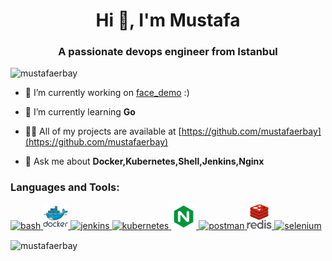 <h1 align="center">Hi 👋, I'm Mustafa</h1>
<h3 align="center">A passionate devops engineer from Istanbul</h3>

<p align="left"> <img src="https://komarev.com/ghpvc/?username=mustafaerbay&label=Profile%20views&color=0e75b6&style=flat" alt="mustafaerbay" /> </p>

- 🔭 I’m currently working on [face_demo](https://github.com/mustafaerbay/hello_world) :)

- 🌱 I’m currently learning **Go**

- 👨‍💻 All of my projects are available at [https://github.com/mustafaerbay](https://github.com/mustafaerbay)

- 💬 Ask me about **Docker,Kubernetes,Shell,Jenkins,Nginx**


<h3 align="left">Languages and Tools:</h3>
<p align="left"> <a href="https://www.gnu.org/software/bash/" target="_blank"> <img src="https://www.vectorlogo.zone/logos/gnu_bash/gnu_bash-icon.svg" alt="bash" width="40" height="40"/> </a> <a href="https://www.docker.com/" target="_blank"> <img src="https://github.com/mustafaerbay/MustafaErbay/blob/main/docker_original_wordmark_logo_icon_146557.svg" alt="docker" width="40" height="40"/> </a> <a href="https://www.jenkins.io" target="_blank"> <img src="https://www.vectorlogo.zone/logos/jenkins/jenkins-icon.svg" alt="jenkins" width="40" height="40"/> </a> <a href="https://kubernetes.io" target="_blank"> <img src="https://www.vectorlogo.zone/logos/kubernetes/kubernetes-icon.svg" alt="kubernetes" width="40" height="40"/> </a> <a href="https://www.nginx.com" target="_blank"> <img src="https://github.com/mustafaerbay/MustafaErbay/blob/main/file_type_nginx_icon_130305.svg" alt="nginx" width="40" height="40"/> </a> <a href="https://postman.com" target="_blank"> <img src="https://www.vectorlogo.zone/logos/getpostman/getpostman-icon.svg" alt="postman" width="40" height="40"/> </a> <a href="https://redis.io" target="_blank"> <img src="https://github.com/mustafaerbay/MustafaErbay/blob/main/redis_original_wordmark_logo_icon_146369.svg" alt="redis" width="40" height="40"/> </a> <a href="https://www.selenium.dev" target="_blank"> <img src="https://raw.githubusercontent.com/detain/svg-logos/780f25886640cef088af994181646db2f6b1a3f8/svg/selenium-logo.svg" alt="selenium" width="40" height="40"/> </a> </p>

<p><img align="center" src="https://github-readme-stats.vercel.app/api/top-langs?username=mustafaerbay&show_icons=true&locale=en&layout=compact" alt="mustafaerbay" /></p>
